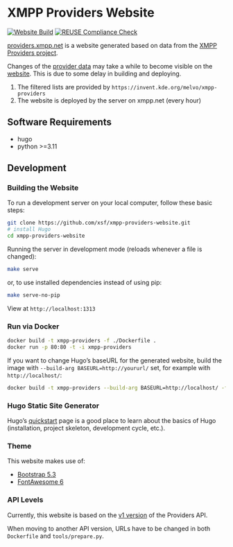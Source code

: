 <!--
SPDX-FileCopyrightText: 2022 XMPP Providers Team

SPDX-License-Identifier: AGPL-3.0-or-later
-->

# XMPP Providers Website

[![Website Build](https://github.com/xsf/xmpp-providers-website/actions/workflows/build-website.yml/badge.svg)](https://github.com/xsf/xmpp-providers-website/actions/workflows/build-website.yml) [![REUSE Compliance Check](https://github.com/xsf/xmpp-providers-website/actions/workflows/reuse.yml/badge.svg)](https://github.com/xsf/xmpp-providers-website/actions/workflows/reuse.yml)

[providers.xmpp.net](https://providers.xmpp.net) is a website generated based on data from the [XMPP Providers project](https://invent.kde.org/melvo/xmpp-providers).

Changes of the [provider data](https://invent.kde.org/melvo/xmpp-providers) may take a while to become visible on the [website](https://providers.xmpp.net).
This is due to some delay in building and deploying.

1. The filtered lists are provided by `https://invent.kde.org/melvo/xmpp-providers`
1. The website is deployed by the server on xmpp.net (every hour)

## Software Requirements

* hugo
* python >=3.11

## Development

### Building the Website

To run a development server on your local computer, follow these basic steps:

```bash
git clone https://github.com/xsf/xmpp-providers-website.git
# install Hugo
cd xmpp-providers-website
```

Running the server in development mode (reloads whenever a file is changed):

```bash
make serve
```

or, to use installed dependencies instead of using pip:

```bash
make serve-no-pip
```

View at `http://localhost:1313`

### Run via Docker

```bash
docker build -t xmpp-providers -f ./Dockerfile .
docker run -p 80:80 -t -i xmpp-providers
```

If you want to change Hugo’s baseURL for the generated website, build the image with `--build-arg BASEURL=http://yoururl/` set, for example with `http://localhost/`:

```bash
docker build -t xmpp-providers --build-arg BASEURL=http://localhost/ -f ./Dockerfile .
```

### Hugo Static Site Generator

Hugo’s [quickstart](https://gohugo.io/getting-started/quick-start/) page is a good place to learn about the basics of Hugo (installation, project skeleton, development cycle, etc.).

### Theme

This website makes use of:

* [Bootstrap 5.3](https://getbootstrap.com/docs/5.3/)
* [FontAwesome 6](https://fontawesome.com/v6/docs/)

### API Levels

Currently, this website is based on the [v1 version](https://invent.kde.org/melvo/xmpp-providers/-/tree/stable/v1) of the Providers API.

When moving to another API version, URLs have to be changed in both `Dockerfile` and `tools/prepare.py`.
